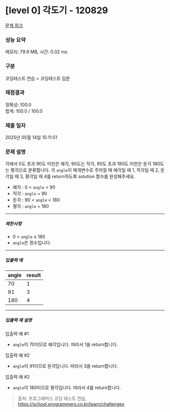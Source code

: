 # [level 0] 각도기 - 120829 

[문제 링크](https://school.programmers.co.kr/learn/courses/30/lessons/120829) 

### 성능 요약

메모리: 79.9 MB, 시간: 0.02 ms

### 구분

코딩테스트 연습 > 코딩테스트 입문

### 채점결과

정확성: 100.0<br/>합계: 100.0 / 100.0

### 제출 일자

2025년 05월 14일 15:11:51

### 문제 설명

<p>각에서 0도 초과 90도 미만은 예각, 90도는 직각, 90도 초과 180도 미만은 둔각 180도는 평각으로 분류합니다. 각 <code>angle</code>이 매개변수로 주어질 때 예각일 때 1, 직각일 때 2, 둔각일 때 3, 평각일 때 4를 return하도록 solution 함수를 완성해주세요.</p>

<ul>
<li>예각 : 0 &lt; <code>angle</code> &lt; 90</li>
<li>직각 : <code>angle</code> = 90</li>
<li>둔각 : 90 &lt; <code>angle</code> &lt; 180</li>
<li>평각 : <code>angle</code> = 180</li>
</ul>

<hr>

<h5>제한사항</h5>

<ul>
<li>0 &lt; <code>angle</code> ≤ 180</li>
<li><code>angle</code>은 정수입니다.</li>
</ul>

<hr>

<h5>입출력 예</h5>
<table class="table">
        <thead><tr>
<th>angle</th>
<th>result</th>
</tr>
</thead>
        <tbody><tr>
<td>70</td>
<td>1</td>
</tr>
<tr>
<td>91</td>
<td>3</td>
</tr>
<tr>
<td>180</td>
<td>4</td>
</tr>
</tbody>
      </table>
<hr>

<h5>입출력 예 설명</h5>

<p>입출력 예 #1</p>

<ul>
<li><code>angle</code>이 70이므로 예각입니다. 따라서 1을 return합니다.</li>
</ul>

<p>입출력 예 #2</p>

<ul>
<li><code>angle</code>이 91이므로 둔각입니다. 따라서 3을 return합니다.</li>
</ul>

<p>입출력 예 #2</p>

<ul>
<li><code>angle</code>이 180이므로 평각입니다. 따라서 4를 return합니다.</li>
</ul>


> 출처: 프로그래머스 코딩 테스트 연습, https://school.programmers.co.kr/learn/challenges